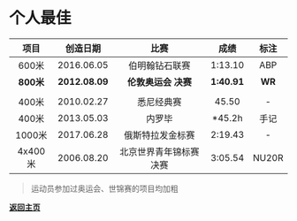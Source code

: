 # 个人最佳

|   项目    |    创造日期    |          比赛           |    成绩     |  标注  |
| :-------: | :------------: | :---------------------: | :---------: | :----: |
|   600米   |   2016.06.05   |     伯明翰钻石联赛      |   1:13.10   |  ABP   |
| **800米** | **2012.08.09** |   **伦敦奥运会 决赛**   | **1:40.91** | **WR** |
|           |                |                         |             |        |
|   400米   |   2010.02.27   |       悉尼经典赛        |    45.50    |   -    |
|   400米   |   2013.05.03   |         内罗毕          |   *45.2h    |  手记  |
|  1000米   |   2017.06.28   |    俄斯特拉发金标赛     |   2:19.43   |   -    |
|  4x400米  |   2006.08.20   | 北京世界青年锦标赛 决赛 |   3:05.54   | NU20R  |

> 运动员参加过奥运会、世锦赛的项目均加粗

**[返回主页](./Profile.md)**
